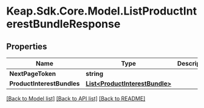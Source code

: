 # Keap.Sdk.Core.Model.ListProductInterestBundleResponse

## Properties

Name | Type | Description | Notes
------------ | ------------- | ------------- | -------------
**NextPageToken** | **string** |  | [optional] 
**ProductInterestBundles** | [**List&lt;ProductInterestBundle&gt;**](ProductInterestBundle.md) |  | [optional] 

[[Back to Model list]](../README.md#documentation-for-models) [[Back to API list]](../README.md#documentation-for-api-endpoints) [[Back to README]](../README.md)

